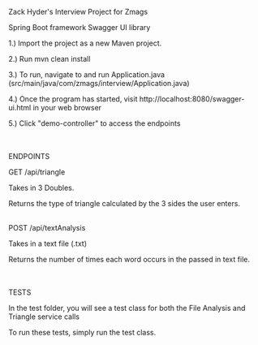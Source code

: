 Zack Hyder's Interview Project for Zmags


Spring Boot framework
Swagger UI library

1.) Import the project as a new Maven project.

2.) Run mvn clean install

3.) To run, navigate to and run Application.java (src/main/java/com/zmags/interview/Application.java)

4.) Once the program has started, visit http://localhost:8080/swagger-ui.html in your web browser

5.) Click "demo-controller" to access the endpoints

<br/>
<br/>
ENDPOINTS
<br/>

GET /api/triangle

Takes in 3 Doubles.

Returns the type of triangle calculated by the 3 sides the user enters.


<br/>
POST /api/textAnalysis

Takes in a text file (.txt)

Returns the number of times each word occurs in the passed in text file.

<br/>
<br/>
TESTS

In the test folder, you will see a test class for both the File Analysis and Triangle service calls

To run these tests, simply run the test class.




